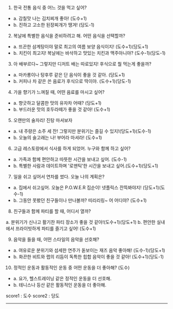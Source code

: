 1. 한국 전통 음식 중 어느 것을 먹고 싶어?

- a. 감칠맛 나는 김치찌개 좋아! (도수+1)
- b. 진하고 고소한 된장찌개가 땡겨! (당도-1)

2. 복날에 특별한 음식을 준비하려고 해. 어떤 음식을 선택할까?

- a. 뜨끈한 삼계탕이야 말로 최고의 여름 보양 음식이지! (도수+1)(당도+1)
- b. 치킨이 최고지! 복날에는 바삭하고 맛있는 치킨과 맥주아니야? (도수-1)(당도-1)

3. 아 배부르다~ 그렇지만 디저트 배는 따로있지! 후식으로 뭘 먹는게 좋을까?

- a. 마카롱이나 탕후루 같은 단 음식이 좋을 것 같아. (당도+1)
- b. 커피나 차 같은 쓴 음료가 후식으로 딱이야. (도수+1)(당도-1)

4. 가을 향기가 느껴질 때, 어떤 음료를 마시고 싶어?

- a. 향긋하고 달콤한 맛의 유자차 어때? (당도+1)
- b. 부드러운 맛의 호두라떼가 좋을 것 같아! (도수+1)

5. 오랜만의 술자리! 진탕 마셔보자

- a. 내 주량은 소주 세 잔! 그렇지만 분위기는 즐길 수 있지!(당도+1)(도수-1)
- b. 오늘의 술고래는 나! 부어라 마셔라! (도수+1)

6. 고급 레스토랑에서 식사를 하게 되었어. 누구와 함께 하고 싶어?

- a. 가족과 함께 편안하고 따뜻한 시간을 보내고 싶어. (도수-1)
- b. 특별한 사람과 데이트하며 '로맨틱'한 시간을 보내고 싶어.(도수+1)(당도+1)

7. 일을 쉬고 싶어서 연차를 썼다. 오늘 나의 계획은?

- a. 집에서 쉬고싶어. 오늘은 P.O.W.E.R 집순이! 넷플릭스 잔뜩봐야지! (당도+1)(도수-1)
- b. 그동안 못봤던 친구들이나 만나볼까? 띠리리링~ 어 어디야? (도수+1)

8. 친구들과 함께 파티를 할 때, 어디서 열까?

a. 분위기가 신나고 활기찬 파티 장소가 좋을 것 같아!(도수+1)(당도+1)
b. 편안한 실내에서 프라이빗하게 파티를 즐기고 싶어! (도수+1)

9. 음악을 들을 때, 어떤 스타일의 음악을 선호해?

- a. 여유로운 분위기와 섬세한 연주가 돋보이는 재즈 음악 좋아해! (도수-1)(당도+1)
- b. 화끈한 비트와 랩의 리듬이 독특한 힙합 음악이 좋을 것 같아! (도수+1)(당도-1)

10. 정적인 운동과 활동적인 운동 중 어떤 운동을 더 좋아해? (도수)

- a. 요가, 헬스트레이닝 같은 정적인 운동을 더 선호해.
- b. 테니스나 등산 같은 활동적인 운동을 더 좋아해.

score1 : 도수
score2 : 당도

---

<!-- 특별한 날에 고급 음식을 먹는다면?

- a. 깊고 풍부한 맛의 한우 스테이크 먹고싶어!
- b. 부드럽고 고소한 맛의 연어 스테이크가 좋을 것 같아! -->

<!-- 밥 한 그릇으로 푸짐하게 식사를 할 때 어떤 음식을 선호해?

- a. 매콤하고 고소한 김치볶음밥 땡겨!
- b. 새콤하고 상큼한 비빔밥이 좋을 것 같아! -->

<!-- 삼겹살과 함께 먹을 술을 고르자면? (당도)

- a. 진한 맛과 함께 어울리는 막걸리 어때?
- b. 상큼한 맛의 맥주가 좋을 것 같아! -->
